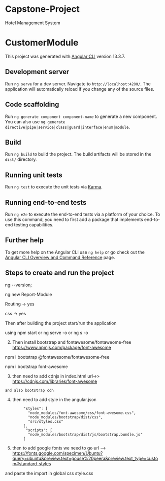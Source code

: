 # Capstone-Project
Hotel Management System

# CustomerModule

This project was generated with [Angular CLI](https://github.com/angular/angular-cli) version 13.3.7.

## Development server

Run `ng serve` for a dev server. Navigate to `http://localhost:4200/`. The application will automatically reload if you change any of the source files.

## Code scaffolding

Run `ng generate component component-name` to generate a new component. You can also use `ng generate directive|pipe|service|class|guard|interface|enum|module`.

## Build

Run `ng build` to build the project. The build artifacts will be stored in the `dist/` directory.

## Running unit tests

Run `ng test` to execute the unit tests via [Karma](https://karma-runner.github.io).

## Running end-to-end tests

Run `ng e2e` to execute the end-to-end tests via a platform of your choice. To use this command, you need to first add a package that implements end-to-end testing capabilities.

## Further help

To get more help on the Angular CLI use `ng help` or go check out the [Angular CLI Overview and Command Reference](https://angular.io/cli) page.


## Steps to create and run the project

ng --version;

ng new Report-Module

Routing -> yes

css -> yes

Then after building the project start/run the application

using npm start or ng serve -o or ng s -o



2. Then install bootstrap and fontawesome/fontaweome-free https://www.npmjs.com/package/font-awesome

npm i bootstrap @fontawesome/fontawesome-free 

npm i bootstrap  font-awesome 

3. then need to add cdnjs in index.html  url->> https://cdnjs.com/libraries/font-awesome
<!--   https://cdnjs.cloudflare.com/ajax/libs/font-awesome/6.1.1/css/all.min.css  -->
  <link rel="stylesheet" href="https://cdnjs.cloudflare.com/ajax/libs/font-awesome/6.1.1/css/all.min.css"
    integrity="sha512-KfkfwYDsLkIlwQp6LFnl8zNdLGxu9YAA1QvwINks4PhcElQSvqcyVLLD9aMhXd13uQjoXtEKNosOWaZqXgel0g=="
    crossorigin="anonymous" referrerpolicy="no-referrer" />

    and also bootstrap cdn 
    
 <!-- CSS only -->
 <link href="https://cdn.jsdelivr.net/npm/bootstrap@5.2.0-beta1/dist/css/bootstrap.min.css" rel="stylesheet"
 integrity="sha384-0evHe/X+R7YkIZDRvuzKMRqM+OrBnVFBL6DOitfPri4tjfHxaWutUpFmBp4vmVor" crossorigin="anonymous">

 


4. then need to add style in the angular.json 

            "styles": [
              "node_modules/font-awesome/css/font-awesome.css",
              "node_modules/bootstrap/dist/css",
              "src/styles.css"
            ],
             "scripts": [
              "node_modules/bootstrap/dist/js/bootstrap.bundle.js"
            ]

5. then to add google fonts we need to go url --> https://fonts.google.com/specimen/Ubuntu?query=ubuntu&preview.text=gouse%20peera&preview.text_type=custom#standard-styles

and paste the import in global css style.css

<style>
@import url('https://fonts.googleapis.com/css2?family=Ubuntu:ital,wght@1,300&display=swap');
</style>
